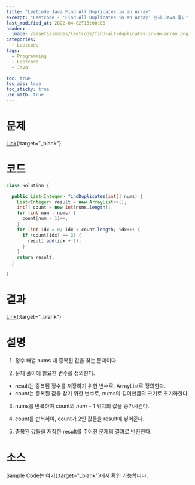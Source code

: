 ```yaml
---
title: "Leetcode Java Find All Duplicates in an Array"
excerpt: "Leetcode - 'Find All Duplicates in an Array' 문제 Java 풀이"
last_modified_at: 2022-04-02T13:00:00
header:
  image: /assets/images/leetcode/find-all-duplicates-in-an-array.png
categories:
  - Leetcode
tags:
  - Programming
  - Leetcode
  - Java

toc: true
toc_ads: true
toc_sticky: true
use_math: true
---
```

# 문제
[Link](https://leetcode.com/problems/find-all-duplicates-in-an-array/){:target="_blank"}

# 코드
```java
class Solution {

  public List<Integer> findDuplicates(int[] nums) {
    List<Integer> result = new ArrayList<>();
    int[] count = new int[nums.length];
    for (int num : nums) {
      count[num - 1]++;
    }
    for (int idx = 0; idx < count.length; idx++) {
      if (count[idx] == 2) {
        result.add(idx + 1);
      }
    }
    return result;
  }

}
```

# 결과
[Link](https://leetcode.com/submissions/detail/671967231/){:target="_blank"}

# 설명
1. 정수 배열 nums 내 중복된 값을 찾는 문제이다.

2. 문제 풀이에 필요한 변수를 정의한다.
- result는 중복된 정수를 저장하기 위한 변수로, ArrayList로 정의한다.
- count는 중복된 값을 찾기 위한 변수로, nums의 길이만큼의 크기로 초기화한다.

3. nums를 반복하여 count의 $num - 1$ 위치의 값을 증가시킨다.

4. count를 반복하여, count가 2인 값들을 result에 넣어준다.

5. 중복된 값들을 저장한 result를 주어진 문제의 결과로 반환한다.

# 소스
Sample Code는 [여기](https://github.com/GracefulSoul/leetcode/blob/master/src/main/java/gracefulsoul/problems/FindAllDuplicatesInAnArray.java){:target="_blank"}에서 확인 가능합니다.